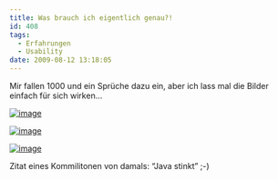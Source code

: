 ```yaml
---
title: Was brauch ich eigentlich genau?!
id: 408
tags:
  - Erfahrungen
  - Usability
date: 2009-08-12 13:18:05
---
```


Mir fallen 1000 und ein Sprüche dazu ein, aber ich lass mal die Bilder einfach für sich wirken…

[![image](https://az275061.vo.msecnd.net/blogmedia/2009/08/image-thumb10.png "image")](https://az275061.vo.msecnd.net/blogmedia/2009/08/image25.png) 

[![image](https://az275061.vo.msecnd.net/blogmedia/2009/08/image-thumb11.png "image")](https://az275061.vo.msecnd.net/blogmedia/2009/08/image26.png) 

[![image](https://az275061.vo.msecnd.net/blogmedia/2009/08/image-thumb12.png "image")](https://az275061.vo.msecnd.net/blogmedia/2009/08/image27.png) 

Zitat eines Kommilitonen von damals: “Java stinkt” ;-)